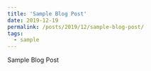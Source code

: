 ```yaml
---
title: 'Sample Blog Post'
date: 2019-12-19
permalink: /posts/2019/12/sample-blog-post/
tags:
  - sample
---
```


Sample Blog Post